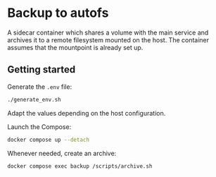# Backup to autofs

A sidecar container which shares a volume with the main service and archives it to a remote filesystem mounted on the host.
The container assumes that the mountpoint is already set up.

## Getting started

Generate the `.env` file:

```sh
./generate_env.sh
```

Adapt the values depending on the host configuration.

Launch the Compose:

```sh
docker compose up --detach
```

Whenever needed, create an archive:

```sh
docker compose exec backup /scripts/archive.sh
```

